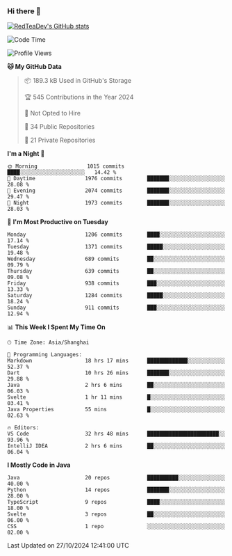 ### Hi there 👋

<!--
**RedTeaDev/RedTeaDev** is a ✨ _special_ ✨ repository because its `README.md` (this file) appears on your GitHub profile.

Here are some ideas to get you started:

- 🔭 I’m currently working on ...
- 🌱 I’m currently learning ...
- 👯 I’m looking to collaborate on ...
- 🤔 I’m looking for help with ...
- 💬 Ask me about ...
- 📫 How to reach me: ...
- 😄 Pronouns: ...
- ⚡ Fun fact: ...
-->

<!--
[![wakatime](https://wakatime.com/badge/user/6b101ed0-04c0-4490-9283-eb61f2efff96.svg)](https://wakatime.com/@6b101ed0-04c0-4490-9283-eb61f2efff96)
!-->

[![RedTeaDev's GitHub stats](https://github-readme-stats.vercel.app/api?username=RedTeaDev\&include_all_commits=true)](https://github.com/anuraghazra/github-readme-stats)
<!--
[![willianrod's wakatime stats](https://github-readme-stats.vercel.app/api/wakatime?username=RedTeaDev)](https://github.com/anuraghazra/github-readme-stats)
!-->
<!--START_SECTION:waka-->
![Code Time](http://img.shields.io/badge/Code%20Time-2%2C671%20hrs%2013%20mins-blue)

![Profile Views](http://img.shields.io/badge/Profile%20Views-0-blue)

**🐱 My GitHub Data** 

> 📦 189.3 kB Used in GitHub's Storage 
 > 
> 🏆 545 Contributions in the Year 2024
 > 
> 🚫 Not Opted to Hire
 > 
> 📜 34 Public Repositories 
 > 
> 🔑 21 Private Repositories 
 > 
**I'm a Night 🦉** 

```text
🌞 Morning                1015 commits        ████░░░░░░░░░░░░░░░░░░░░░   14.42 % 
🌆 Daytime                1976 commits        ███████░░░░░░░░░░░░░░░░░░   28.08 % 
🌃 Evening                2074 commits        ███████░░░░░░░░░░░░░░░░░░   29.47 % 
🌙 Night                  1973 commits        ███████░░░░░░░░░░░░░░░░░░   28.03 % 
```
📅 **I'm Most Productive on Tuesday** 

```text
Monday                   1206 commits        ████░░░░░░░░░░░░░░░░░░░░░   17.14 % 
Tuesday                  1371 commits        █████░░░░░░░░░░░░░░░░░░░░   19.48 % 
Wednesday                689 commits         ██░░░░░░░░░░░░░░░░░░░░░░░   09.79 % 
Thursday                 639 commits         ██░░░░░░░░░░░░░░░░░░░░░░░   09.08 % 
Friday                   938 commits         ███░░░░░░░░░░░░░░░░░░░░░░   13.33 % 
Saturday                 1284 commits        █████░░░░░░░░░░░░░░░░░░░░   18.24 % 
Sunday                   911 commits         ███░░░░░░░░░░░░░░░░░░░░░░   12.94 % 
```


📊 **This Week I Spent My Time On** 

```text
🕑︎ Time Zone: Asia/Shanghai

💬 Programming Languages: 
Markdown                 18 hrs 17 mins      █████████████░░░░░░░░░░░░   52.37 % 
Dart                     10 hrs 26 mins      ███████░░░░░░░░░░░░░░░░░░   29.88 % 
Java                     2 hrs 6 mins        ██░░░░░░░░░░░░░░░░░░░░░░░   06.03 % 
Svelte                   1 hr 11 mins        █░░░░░░░░░░░░░░░░░░░░░░░░   03.41 % 
Java Properties          55 mins             █░░░░░░░░░░░░░░░░░░░░░░░░   02.63 % 

🔥 Editors: 
VS Code                  32 hrs 48 mins      ███████████████████████░░   93.96 % 
IntelliJ IDEA            2 hrs 6 mins        ██░░░░░░░░░░░░░░░░░░░░░░░   06.04 % 
```

**I Mostly Code in Java** 

```text
Java                     20 repos            ██████████░░░░░░░░░░░░░░░   40.00 % 
Python                   14 repos            ███████░░░░░░░░░░░░░░░░░░   28.00 % 
TypeScript               9 repos             ████░░░░░░░░░░░░░░░░░░░░░   18.00 % 
Svelte                   3 repos             ██░░░░░░░░░░░░░░░░░░░░░░░   06.00 % 
CSS                      1 repo              ░░░░░░░░░░░░░░░░░░░░░░░░░   02.00 % 
```




 Last Updated on 27/10/2024 12:41:00 UTC
<!--END_SECTION:waka-->


